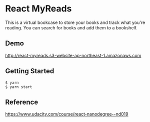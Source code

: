 # React MyReads

This is a virtual bookcase to store your books and track what you're reading. You can search for books and add them to a bookshelf.

## Demo

http://react-myreads.s3-website-ap-northeast-1.amazonaws.com

## Getting Started

```
$ yarn
$ yarn start
```

## Reference

https://www.udacity.com/course/react-nanodegree--nd019
